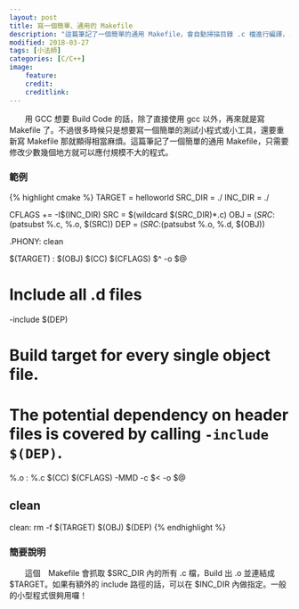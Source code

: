 ```yaml
---
layout: post
title: 寫一個簡單、通用的 Makefile
description: "這篇筆記了一個簡單的通用 Makefile，會自動掃描目錄 .c 檔進行編譯，只需要修改少數幾個地方就可以應付規模不大的程式"
modified: 2018-03-27
tags: [小法師]
categories: [C/C++]
image:
    feature: 
    credit: 
    creditlink: 
---
```


　　用 GCC 想要 Build Code 的話，除了直接使用 gcc 以外，再來就是寫 Makefile 了。不過很多時候只是想要寫一個簡單的測試小程式或小工具，還要重新寫 Makefile 那就顯得相當麻煩。這篇筆記了一個簡單的通用 Makefile，只需要修改少數幾個地方就可以應付規模不大的程式。

<!--more-->

### 範例
{% highlight cmake %}
TARGET  = helloworld
SRC_DIR = ./
INC_DIR = ./

CFLAGS += -I$(INC_DIR)
SRC     = $(wildcard $(SRC_DIR)*.c)
OBJ     = $(SRC:%.c=%.o) #$(patsubst %.c, %.o, $(SRC))
DEP     = $(SRC:%.c=%.d) #$(patsubst %.o, %.d, $(OBJ))

.PHONY: clean

$(TARGET) : $(OBJ)
    $(CC) $(CFLAGS) $^ -o $@

# Include all .d files
-include $(DEP)

# Build target for every single object file.
# The potential dependency on header files is covered by calling `-include $(DEP)`.
%.o : %.c
    $(CC) $(CFLAGS) -MMD -c $< -o $@

## clean
clean:
    rm -f $(TARGET) $(OBJ) $(DEP)
{% endhighlight %}

### 簡要說明
　　這個　Makefile 會抓取 $SRC_DIR 內的所有 .c 檔，Build 出 .o 並連結成 $TARGET。如果有額外的 include 路徑的話，可以在 $INC_DIR 內做指定。一般的小型程式很夠用囉！
